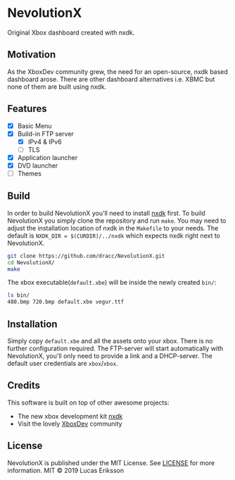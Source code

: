 # NevolutionX
Original Xbox dashboard created with nxdk.

## Motivation
As the XboxDev community grew, the need for an open-source, nxdk based dashboard arose. There are other dashboard alternatives i.e. XBMC but none of them are built using nxdk.

## Features
- [x] Basic Menu
- [x] Build-in FTP server
	- [x] IPv4 & IPv6
	- [ ] TLS
- [x] Application launcher
- [x] DVD launcher
- [ ] Themes

## Build
In order to build NevolutionX you'll need to install [nxdk](https://github.com/XboxDev/nxdk) first.
To build NevolutionX you simply clone the repository and run `make`. You may need to adjust the installation location of nxdk in the `Makefile` to your needs. The default is `NXDK_DIR = $(CURDIR)/../nxdk` which expects nxdk right next to NevolutionX.

```sh
git clone https://github.com/dracc/NevolutionX.git
cd NevolutionX/
make
```

The xbox executable(`default.xbe`) will be inside the newly created `bin/`:
```sh
ls bin/
480.bmp 720.bmp default.xbe vegur.ttf
```

## Installation
Simply copy `default.xbe` and all the assets onto your xbox.
There is no further configuration required. The FTP-server will start automatically with NevolutionX, you'll only need to provide a link and a DHCP-server. The default user credentials are `xbox`/`xbox`.

## Credits
This software is built on top of other awesome projects:
- The new xbox development kit [nxdk](https://github.com/XboxDev/nxdk)
- Visit the lovely [XboxDev](https://github.com/XboxDev/XboxDev) community

## License
 NevolutionX is published under the MIT License. See [LICENSE](LICENSE) for more information.
 MIT © 2019 Lucas Eriksson

